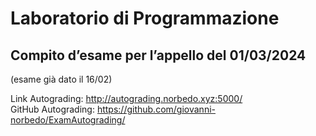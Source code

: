 # Laboratorio di Programmazione

## Compito d’esame per l’appello del 01/03/2024

(esame già dato il 16/02)

Link Autograding: http://autograding.norbedo.xyz:5000/  
GitHub Autograding: https://github.com/giovanni-norbedo/ExamAutograding/
